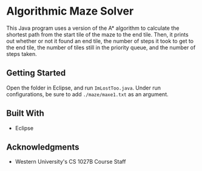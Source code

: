 # Algorithmic Maze Solver

This Java program uses a version of the A* algorithm to calculate the shortest path from the start tile of the maze to the end tile. Then, it prints out whether or not it found an end tile, the number of steps it took to get to the end tile, the number of tiles still in the priority queue, and the number of steps taken.

## Getting Started

Open the folder in Eclipse, and run ```ImLostToo.java```. Under run configurations, be sure to add ```./maze/maxe1.txt``` as an argument.

## Built With

* Eclipse

## Acknowledgments

* Western University's CS 1027B Course Staff

